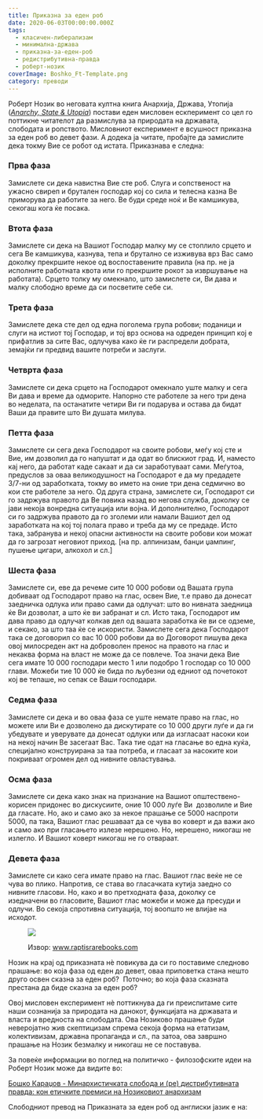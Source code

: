 ```yaml
---
title: Приказна за еден роб
date: 2020-06-03T00:00:00.000Z
tags:
  - класичен-либерализам
  - минимална-држава
  - приказна-за-еден-роб
  - редистрибутивна-правда
  - роберт-нозик
coverImage: Boshko_Ft-Template.png
category: преводи
---
```


Роберт Нозик во неговата култна книга Анархија, Држава, Утопија ([_Anarchy, State & Utopia_](https://drive.google.com/file/d/1Qh1MJfk-2wuWfWgWVqkEIOY-2teqUzUh/view)) постави еден мисловен ескперимент со цел го поттикне читателот да размислува за природата на државата, слободата и ропството. Мисловниот експеримент е всушност приказна за еден роб во девет фази. А додека ја читате, пробајте да замислите дека токму Вие се робот oд истата. Приказнава е следна:  

### **Прва фаза**

Замислете си дека навистна Вие сте роб. Слуга и сопственост на ужасно свиреп и брутален господар кој со сила и телесна казна Ве приморува да работите за него. Ве буди среде ноќ и Ве камшикува, секогаш кога ќе посака.  

### **Втота фаза**

Замислете си дека на Вашиот Господар малку му се стоплило срцето и сега Ве камшикува, казнува, тепа и брутално се изживува врз Вас само доколку прекршите некое од воспоставените правила (на пр. не ја исполните работната квота или го прекршите рокот за извршување на работата). Срцето толку му омекнало, што замислете си, Ви дава и малку слободно време да си посветите себе си.  

### **Трета фаза**

Замислeте дека сте дел од една поголема група робови; поданици и слуги на истиот тој Господар, и тој врз основа на одреден принцип кој е прифатлив за сите Вас, одлучува како ќе ги распредели добрата, земајќи ги предвид вашите потреби и заслуги.  

### **Четврта фаза**

Замислете си дека срцето на Господарот омекнало уште малку и сега Ви дава и време да одморите. Напорно сте работеле за него три дена во неделата, па останатите четири Ви ги подарува и остава да бидат Ваши да правите што Ви душата милува.  

### **Петта фаза**

Замислете си сега дека Господарот на своите робови, меѓу кој сте и Вие, им дозволил да го напуштат и да одат во блискиот град. И, наместо кај него, да работат каде сакаат и да си заработуваат сами. Меѓутоа, предуслов за оваа великодушност на Господарот е да му предадете 3/7-ни од заработката, токму во името на оние три дена седмично во кои сте работеле за него. Од друга страна, замислете си, Господарот си го задржува правото да Ве повика назад во негова служба, доколку се јави некоја вонредна ситуација или војна. И дополнително, Господарот си го задржува правото да го зголеми или намали Вашиот дел од заработката на кој тој полага право и треба да му се предаде. Исто така, забранува и некој опасни активности на своите робови кои можат да го загрозат неговиот приход. \[на пр. алпинизам, банџи џампинг, пушење цигари, алкохол и сл.\]  

### **Шеста фаза**

Замислете си, еве да речеме сите 10 000 робови од Вашата група добиваат од Господарот право на глас, освен Вие, т.е право да донесат заедничка одлука или право сами да одлучат: што во нивната заедница ќе Ви дозволат, а што ќе ви забранат и сл. Исто така, Господарот им дава право да одлучат колкав дел од вашата заработка ќе ви се одземе, и секако, за што таа ќе се искористи. Замислете сега дека Господарот така се договорил со вас 10 000 робови да во Договорот пишува дека овој милосреден акт на доброволен пренос на правото на глас и некаква форма на власт не може да се повлече. Тоа значи дека Вие сега имате 10 000 господари место 1 или подобро 1 господар со 10 000 глави. Можеби тие 10 000 ќе бида по љубезни од едниот од почетокот кој ве тепаше, но сепак се Ваши господари.  

### **Седма фаза**

Замислете си дека и во оваа фаза се уште немате право на глас, но можете или Ви е дозволено да дискутирате со 10 000 други луѓе и да ги убедувате и уверувате да донесат одлуки или да изгласаат насоки кои на некој начин Ве засегаат Вас. Така тие одат на гласање во една куќа, специјално конструирана за таа потреба, и гласаат за насоките кои покриваат огромен дел од нивните овластувања.  

### **Осма фаза**

Замислете си дека како знак на признание на Вашиот општествено-корисен придонес во дискусиите, оние 10 000 луѓе Ви  дозволиле и Вие да гласате. Но, ако и само ако за некое прашање се 5000 наспроти 5000, па така, Вашиот глас решаваат да се чува во коверт и да важи ако и само ако при гласањето излезе нерешено. Но, нерешено, никогаш не излегло. И Вашиот коверт никогаш не го отвараат.  

### **Девета фаза**

Замислете си како сега имате право на глас. Вашиот глас веќе не се чува во плико. Напротив, се става во гласачката кутија заедно со нивните гласови. Но, како и во претходната фаза, доколку се изедначени во гласовите, Вашиот глас можеби и може да пресуди и одлучи. Во секоја спротивна ситуација, тој воопшто не влијае на исходот.  

<figure>

![](images/prikazna-za-eden-rob.jpg)

<figcaption>

Извор: www.raptisrarebooks.com

</figcaption>

</figure>

Нозик на крај од приказната нѐ повикува да си го поставиме следново прашање: во која фаза од еден до девет, оваа приповетка стана нешто друго освен сказна за еден роб?  Поточно; во која фаза сказната престана да биде сказна за еден роб?   

Овој мисловен експеримент нѐ поттикнува да ги преиспитаме сите наши сознанија за природата на данокот, функцијата на државата и власта и вредноста на слободата. Ова Нозиково прашање буди неверојатно жив скептицизам спрема секоја форма на етатизам, колективизам, државна пропаганда и сл., па затоа, ова завршно прашање на Нозик безмалку и никогаш не се поставува.  

За повеќе информации во поглед на политичко - филозофските идеи на Роберт Нозик може да видите во:

[Бошко Караџов - Минархистичката слобода и (ре) дистрибутивната правда: кон етичките премиси на Нозиковиот анархизам](https://karadzovbosko.wordpress.com)  

Слободниот превод на Приказната за еден роб од англиски јазик е на:
